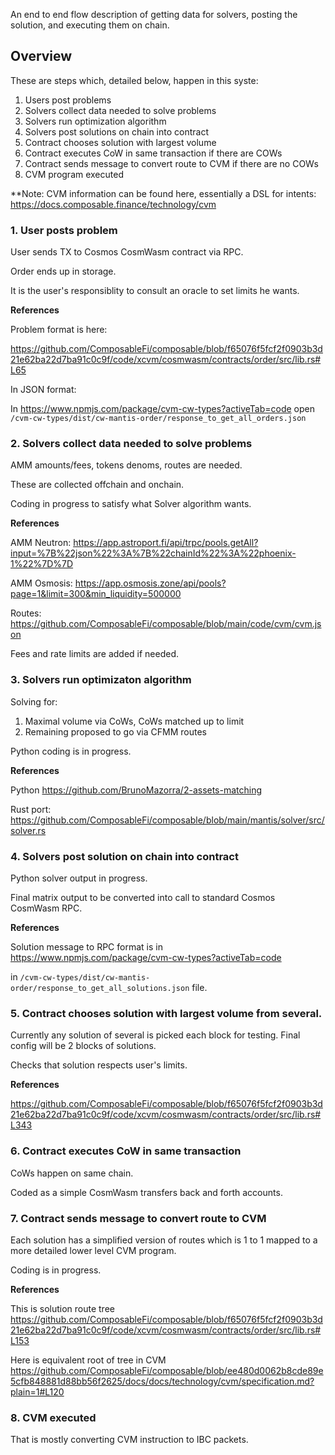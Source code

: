 An end to end flow description of getting data for solvers, posting the solution, and executing them on chain.


## Overview

These are steps which, detailed below, happen in this syste:
1. Users post problems
2. Solvers collect data needed to solve problems
3. Solvers run optimization algorithm
4. Solvers post solutions on chain into contract
5. Contract chooses solution with largest volume
6. Contract executes CoW in same transaction if there are COWs 
7. Contract sends message to convert route to CVM if there are no COWs 
8. CVM program executed

**Note: CVM information can be found here, essentially a DSL for intents: https://docs.composable.finance/technology/cvm 


### 1. User posts problem

User sends TX to Cosmos CosmWasm contract via RPC. 

Order ends up in storage.

It is the user's responsiblity to consult an oracle to set limits he wants.

**References**

Problem format is here:

https://github.com/ComposableFi/composable/blob/f65076f5fcf2f0903b3d21e62ba22d7ba91c0c9f/code/xcvm/cosmwasm/contracts/order/src/lib.rs#L65


In JSON format:

In https://www.npmjs.com/package/cvm-cw-types?activeTab=code open
`/cvm-cw-types/dist/cw-mantis-order/response_to_get_all_orders.json`


### 2. Solvers collect data needed to solve problems

AMM amounts/fees, tokens denoms, routes are needed.

These are collected offchain and onchain.

Coding in progress to satisfy what Solver algorithm wants.


**References**

AMM Neutron:
https://app.astroport.fi/api/trpc/pools.getAll?input=%7B%22json%22%3A%7B%22chainId%22%3A%22phoenix-1%22%7D%7D

AMM Osmosis:
https://app.osmosis.zone/api/pools?page=1&limit=300&min_liquidity=500000 

Routes:
https://github.com/ComposableFi/composable/blob/main/code/cvm/cvm.json

Fees and rate limits are added if needed.

### 3. Solvers run optimizaton algorithm

Solving for: 
1. Maximal volume via CoWs, CoWs matched up to limit
2. Remaining proposed to go via CFMM routes

Python coding is in progress.

**References**

Python
https://github.com/BrunoMazorra/2-assets-matching

Rust port:
https://github.com/ComposableFi/composable/blob/main/mantis/solver/src/solver.rs


### 4. Solvers post solution on chain into contract

Python solver output in progress.

Final matrix output to be converted into call to standard Cosmos CosmWasm RPC. 

**References**

Solution message to RPC format is in
https://www.npmjs.com/package/cvm-cw-types?activeTab=code

in `/cvm-cw-types/dist/cw-mantis-order/response_to_get_all_solutions.json` file.


### 5. Contract chooses solution with largest volume from several.

Currently any solution of several is picked each block for testing.
Final config will be 2 blocks of solutions. 

Checks that solution respects user's limits.

**References**

https://github.com/ComposableFi/composable/blob/f65076f5fcf2f0903b3d21e62ba22d7ba91c0c9f/code/xcvm/cosmwasm/contracts/order/src/lib.rs#L343


### 6. Contract executes CoW in same transaction

CoWs happen on same chain.

Coded as a simple CosmWasm transfers back and forth accounts.

### 7. Contract sends message to convert route to CVM

Each solution has a simplified version of routes which is 1 to 1 mapped to a more detailed lower level CVM program. 

Coding is in progress. 

**References**

This is solution route tree 
https://github.com/ComposableFi/composable/blob/f65076f5fcf2f0903b3d21e62ba22d7ba91c0c9f/code/xcvm/cosmwasm/contracts/order/src/lib.rs#L153

Here is equivalent root of tree in CVM
https://github.com/ComposableFi/composable/blob/ee480d0062b8cde89e5cfb848881d88bb56f2625/docs/docs/technology/cvm/specification.md?plain=1#L120

### 8. CVM executed

That is mostly converting CVM instruction to IBC packets.




